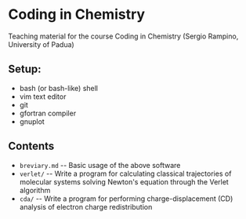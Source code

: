 # Coding in Chemistry
Teaching material for the course Coding in Chemistry (Sergio Rampino,
University of Padua)

## Setup:

- bash (or bash-like) shell
- vim text editor
- git
- gfortran compiler
- gnuplot

## Contents

- `breviary.md` -- Basic usage of the above software
- `verlet/` -- Write a program for calculating classical trajectories
  of molecular systems solving Newton's equation through the Verlet
algorithm
- `cda/` -- Write a program for performing charge-displacement (CD)
  analysis of electron charge redistribution
